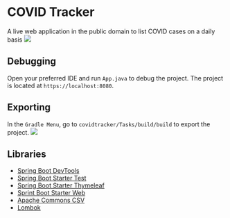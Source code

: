 # COVID Tracker
A live web application in the public domain to list COVID cases on a daily basis
![](https://i.imgur.com/v3oI57U.png)
## Debugging
Open your preferred IDE and run ```App.java``` to debug the project. The project is located at ```https://localhost:8080```.
## Exporting
In the ```Gradle Menu```, go to ```covidtracker/Tasks/build/build``` to export the project.
![](https://i.imgur.com/UEle5Gp.png)
## Libraries
* [Spring Boot DevTools](https://mvnrepository.com/artifact/org.springframework.boot/spring-boot-devtools)
* [Spring Boot Starter Test](https://mvnrepository.com/artifact/org.springframework.boot/spring-boot-starter-test)
* [Spring Boot Starter Thymeleaf](https://mvnrepository.com/artifact/org.springframework.boot/spring-boot-starter-thymeleaf)
* [Sprint Boot Starter Web](https://mvnrepository.com/artifact/org.springframework.boot/spring-boot-starter-web)
* [Apache Commons CSV](https://mvnrepository.com/artifact/org.apache.commons/commons-csv)
* [Lombok](https://mvnrepository.com/artifact/org.projectlombok/lombok)
